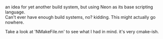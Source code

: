 
an idea for yet another build system, but using Neon as its base scripting language.  
Can't ever have enough build systems, no? kidding. This might actually go nowhere.

Take a look at 'NMakeFile.nn' to see what I had in mind. it's very cmake-ish.